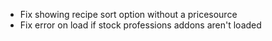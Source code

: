 - Fix showing recipe sort option without a pricesource
- Fix error on load if stock professions addons aren't loaded
